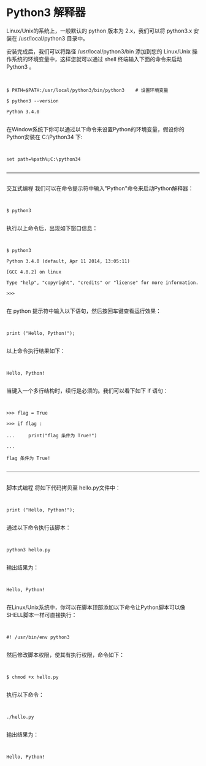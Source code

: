 # Python3 解释器

Linux/Unix的系统上，一般默认的 python 版本为 2.x，我们可以将 python3.x 安装在 /usr/local/python3 目录中。

安装完成后，我们可以将路径 /usr/local/python3/bin 添加到您的 Linux/Unix 操作系统的环境变量中，这样您就可以通过 shell 终端输入下面的命令来启动 Python3 。

```

$ PATH=$PATH:/usr/local/python3/bin/python3    # 设置环境变量
$ python3 --version
Python 3.4.0

```
在Window系统下你可以通过以下命令来设置Python的环境变量，假设你的Python安装在 C:\Python34 下:
```

set path=%path%;C:\python34

```
---
## 
交互式编程
我们可以在命令提示符中输入"Python"命令来启动Python解释器：
```

$ python3

```
执行以上命令后，出现如下窗口信息：
```

$ python3
Python 3.4.0 (default, Apr 11 2014, 13:05:11) 
[GCC 4.8.2] on linux
Type "help", "copyright", "credits" or "license" for more information.
>>> 

```
在 python 提示符中输入以下语句，然后按回车键查看运行效果：
```

print ("Hello, Python!");

```
以上命令执行结果如下：
```

Hello, Python!

```
当键入一个多行结构时，续行是必须的。我们可以看下如下 if 语句：
```

>>> flag = True
>>> if flag :
...     print("flag 条件为 True!")
... 
flag 条件为 True!

```
---
## 
脚本式编程
将如下代码拷贝至 hello.py文件中：
```

print ("Hello, Python!");

```
通过以下命令执行该脚本：
```

python3 hello.py

```
输出结果为：
```

Hello, Python!

```

在Linux/Unix系统中，你可以在脚本顶部添加以下命令让Python脚本可以像SHELL脚本一样可直接执行：

```

#! /usr/bin/env python3

```
然后修改脚本权限，使其有执行权限，命令如下：
```

$ chmod +x hello.py

```
执行以下命令：
```

./hello.py

```
输出结果为：
```

Hello, Python!

```
			
						
			
